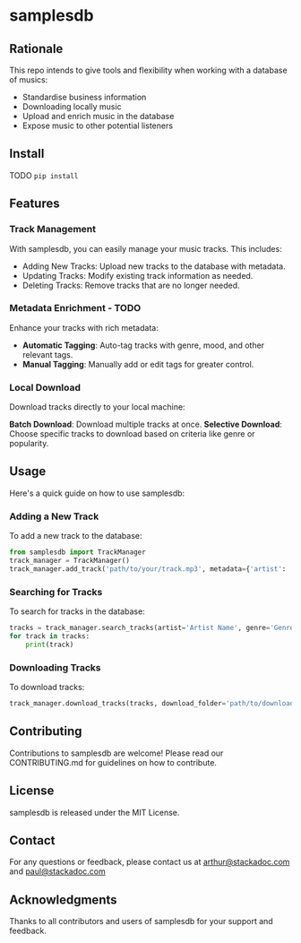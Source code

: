 # samplesdb

## Rationale
This repo intends to give tools and flexibility when working with a database of musics: 
 * Standardise business information
 * Downloading locally music
 * Upload and enrich music in the database
 * Expose music to other potential listeners


## Install 
TODO
`pip install`

##  Features

### Track Management

With samplesdb, you can easily manage your music tracks. This includes:

* Adding New Tracks: Upload new tracks to the database with metadata.
* Updating Tracks: Modify existing track information as needed.
* Deleting Tracks: Remove tracks that are no longer needed.

### Metadata Enrichment - TODO 
Enhance your tracks with rich metadata:
* **Automatic Tagging**: Auto-tag tracks with genre, mood, and other relevant tags.
* **Manual Tagging**: Manually add or edit tags for greater control.

### Local Download
Download tracks directly to your local machine:

**Batch Download**: Download multiple tracks at once.
**Selective Download**: Choose specific tracks to download based on criteria like genre or popularity.

## Usage
Here's a quick guide on how to use samplesdb:

### Adding a New Track
To add a new track to the database:

```python
from samplesdb import TrackManager
track_manager = TrackManager()
track_manager.add_track('path/to/your/track.mp3', metadata={'artist': 'Artist Name', 'title': 'Track Title'})
```

### Searching for Tracks
To search for tracks in the database:

```python
tracks = track_manager.search_tracks(artist='Artist Name', genre='Genre')
for track in tracks:
    print(track)
```

### Downloading Tracks
To download tracks:

```python
track_manager.download_tracks(tracks, download_folder='path/to/download')
```

## Contributing
Contributions to samplesdb are welcome! Please read our CONTRIBUTING.md for guidelines on how to contribute.

## License
samplesdb is released under the MIT License.

## Contact
For any questions or feedback, please contact us at arthur@stackadoc.com and paul@stackadoc.com

## Acknowledgments
Thanks to all contributors and users of samplesdb for your support and feedback.